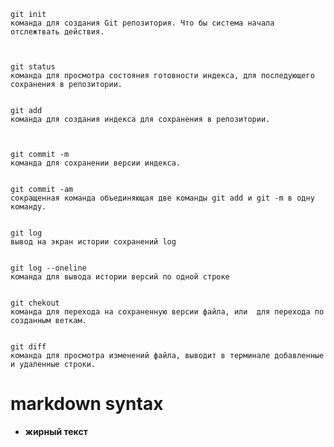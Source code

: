     git init
    команда для создания Git репозитория. Что бы система начала отслежтвать действия.
    


    git status
    команда для просмотра состояния готовности индекса, для последующего сохранения в репозитории.

    
    git add
    команда для создания индекса для сохранения в репозитории.
    


    git commit -m
    команда для сохранении версии индекса.


    git commit -am
    сокращенная команда объединяющая две команды git add и git -m в одну команду.
    

    git log
    вывод на экран истории сохранений log
    

    git log --oneline
    команда для вывода истории версий по одной строке


    git chekout
    команда для перехода на сохраненную версии файла, или  для перехода по созданным веткам.


    git diff
    команда для просмотра изменений файла, выводит в терминале добавленные и удаленные строки.


# markdown syntax
* **жирный текст**

